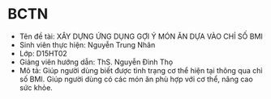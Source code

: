 # BCTN
-	Tên đề tài: XÂY DỰNG ỨNG DỤNG GỢI Ý MÓN ĂN DỰA VÀO CHỈ SỐ BMI
-	Sinh viên thực hiện: Nguyễn Trung Nhân
-	Lớp: D15HT02
-	Giảng viên hướng dẫn: ThS. Nguyễn Đình Thọ
-	Mô tả: Giúp người dùng biết được tình trạng cơ thể hiện tại thông qua chỉ số BMI. Giúp người dùng có các món ăn phù hợp với cơ thể, nâng cao sức khỏe. 
